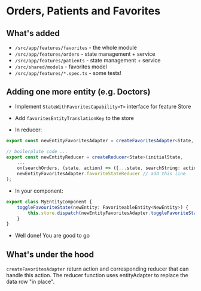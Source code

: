 # Orders, Patients and Favorites

## What's added

- `/src/app/features/favorites` - the whole module
- `/src/app/features/orders` - state management + service
- `/src/app/features/patients` - state management + service
- `/src/shared/models` - favorites model
- `/src/app/features/*.spec.ts` - some tests!

## Adding one more entity (e.g. Doctors)
- Implement `StateWithFavoritesCapability<T>` interface for feature Store

- Add `favoritesEntityTranslationKey` to the store

- In reducer:
```typescript
export const newEntityFavoritesAdapter = createFavoritesAdapter<State, FavoriteableEntity<NewEntity>>('New Entity');

// boilerplate code ...
export const newEntityReducer = createReducer<State>(initialState,
    ...
    on(searchOrders, (state, action) => ({...state, searchString: action.searchString})),
    newEntityFavoritesAdapter.favoriteStateReducer // add this line
);
```
- In your component:
```typescript
export class MyEntityComponent {
    toggleFavouriteState(newEntity: FavoriteableEntity<NewEntity>) {
        this.store.dispatch(newEntityFavoritesAdapter.toggleFavoriteState({entity: newEntity}));
    }
}
```

- Well done! You are good to go

## What's under the hood
`createFavoritesAdapter` return action and corresponding reducer that can handle this action.
The reducer function uses entityAdapter to replace the data row "in place".

